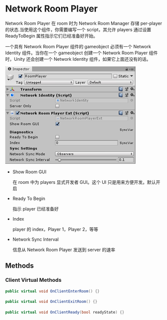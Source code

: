 # Network Room Player

Network Room Player 在 room 时为 Network Room Manager 存储 per-player 的状态.当使用这个组件，你需要编写一个 script，其允许 players 通过设置 ReadyToBegin 属性指示它们已经准备好开始。

一个具有 Network Room Player 组件的 gameobject 必须有一个 Network Identity 组件。当你在一个 gameobject 创建一个 Network Room Player 组件时，Unity 还会创建一个 Network Identity 组件，如果它上面还没有的话。

![NetworkRoomPlayer](../../Image/NetworkRoomPlayer.png)

- Show Room GUI

  在 room 中为 players 显式开发者 GUI。这个 UI 只是用来方便开发。默认开启

- Ready To Begin

  指示 player 已经准备好

- Index

  player 的 index，Player 1，Player 2，等等

- Network Sync Interval

  信息从 Network Room Player 发送到 server 的速率

## Methods

### Client Virtual Methods

```C#
public virtual void OnClientEnterRoom() {}

public virtual void OnClientExitRoom() {}

public virtual void OnClientReady(bool readyState) {}
```
